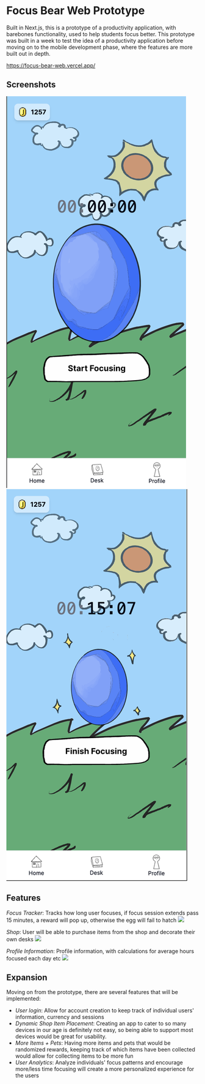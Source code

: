 # Focus Bear Web Prototype

Built in Next.js, this is a prototype of a productivity application, with barebones functionality, used to help students focus better.
This prototype was built in a week to test the idea of a productivity application before moving on to the mobile development phase, where the features are more built out in depth.

https://focus-bear-web.vercel.app/

## Screenshots
![](./lib/Screenshots/home/homestart.png)
![](./lib/Screenshots/home/home_reward.png)

## Features

_Focus Tracker_: Tracks how long user focuses, if focus session extends pass 15 minutes, a reward will pop up, otherwise the egg will fail to hatch
![](./src/lib/Screenshots/home_failed.png)

_Shop_: User will be able to purchase items from the shop and decorate their own desks
![](./src/lib/Screenshots/profile/shop.png)

_Profile Information_: Profile information, with calculations for average hours focused each day etc
![](./src/lib/Screenshots/profile/profileinfo.png)

## Expansion

Moving on from the prototype, there are several features that will be implemented:

- _User login_: Allow for account creation to keep track of individual users' information, currency and sessions
- _Dynamic Shop Item Placement_: Creating an app to cater to so many devices in our age is definitely not easy, so being able to support most devices would be great for usability.
- _More Items + Pets_: Having more items and pets that would be randomized rewards, keeping track of which items have been collected would allow for collecting items to be more fun
- _User Analytics_: Analyze individuals' focus patterns and encourage more/less time focusing will create a more personalized experience for the users 
